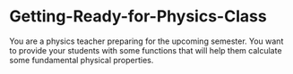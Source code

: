 # Getting-Ready-for-Physics-Class
You are a physics teacher preparing for the upcoming semester. You want to provide your students with some functions that will help them calculate some fundamental physical properties.